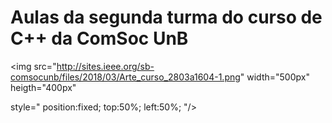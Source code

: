 <h1>Aulas da segunda turma do curso de C++ da ComSoc UnB</h1>

<img src="http://sites.ieee.org/sb-comsocunb/files/2018/03/Arte_curso_2803a1604-1.png" width="500px" heigth="400px" 

style="
  position:fixed;
  top:50%; left:50%; 
"/>
